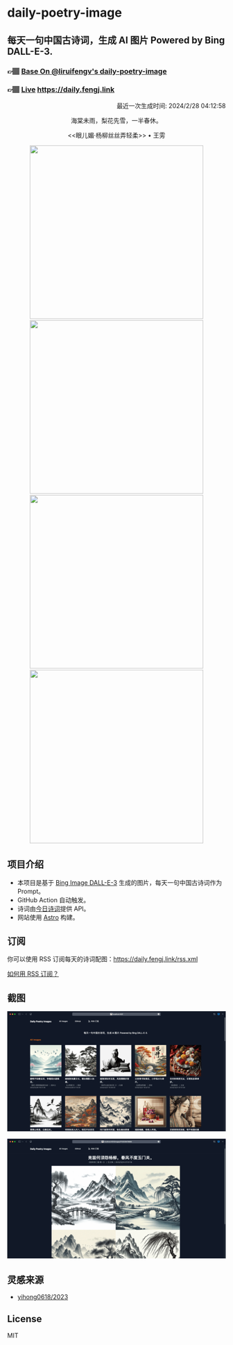 
# daily-poetry-image

## 每天一句中国古诗词，生成 AI 图片 Powered by Bing DALL-E-3.

### 👉🏽 [Base On @liruifengv's daily-poetry-image](https://github.com/liruifengv/daily-poetry-image)

### 👉🏽 [Live](https://daily.fengj.link) https://daily.fengj.link

<p align="right">
  最近一次生成时间: 2024/2/28 04:12:58
</p>
<p align="center">
海棠未雨，梨花先雪，一半春休。
</p>
<p align="center">
<<眼儿媚·杨柳丝丝弄轻柔>> • 王雱
</p>
<p align="center">
<img src="https://tse3.mm.bing.net/th/id/OIG4.9U9fKkEI0DokOevCSuH9" height="400" width="400" />
<img src="https://tse1.mm.bing.net/th/id/OIG4.v5DvDY_RrGppGuBGRXK3" height="400" width="400" />
<img src="https://tse4.mm.bing.net/th/id/OIG4.SXz6zG58YSST7pBadElO" height="400" width="400" />
<img src="https://tse3.mm.bing.net/th/id/OIG4.tBvRGUEMdXmU1X00QvEn" height="400" width="400" />
</p>

## 项目介绍

-   本项目是基于 [Bing Image DALL-E-3](https://www.bing.com/images/create) 生成的图片，每天一句中国古诗词作为 Prompt。
-   GitHub Action 自动触发。
-   诗词由[今日诗词](https://www.jinrishici.com/)提供 API。
-   网站使用 [Astro](https://astro.build) 构建。

## 订阅

你可以使用 RSS 订阅每天的诗词配图：https://daily.fengj.link/rss.xml

[如何用 RSS 订阅？](https://zhuanlan.zhihu.com/p/55026716)

## 截图

![图片列表](./screenshots/Snipaste_2023-12-28_21-00-26.png)

![图片详情](./screenshots/Snipaste_2023-12-28_21-00-53.png)

## 灵感来源

-   [yihong0618/2023](https://github.com/yihong0618/2023)

## License

MIT
